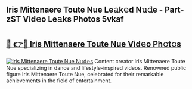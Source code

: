 ## Iris Mittenaere Toute Nue Le𝚊k𝚎d N𝚞𝚍e - Part-zST Vid𝚎o Le𝚊ks Photos 5vkaf

# <h2><a href="http://fb0ect2.evod.top/?m=Iris+Mittenaere+Toute+Nue">🔗 👉🔴 Iris Mittenaere Toute Nue Vid𝚎o Ph𝚘t𝚘s</a></h2>

[![Iris Mittenaere Toute Nue N𝚞d𝚎s](https://i.imgur.com/8V9OHl7.gif)](http://fb0ect2.evod.top/?m=Iris+Mittenaere+Toute+Nue)
Content creator Iris Mittenaere Toute Nue specializing in dance and lifestyle-inspired videos. Renowned public figure Iris Mittenaere Toute Nue, celebrated for their remarkable achievements in the field of entertainment. 

